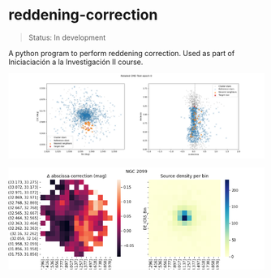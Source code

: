 # reddening-correction

> Status: In development

A python program to perform reddening correction. Used as part of Iniciaciación a la Investigación II course.

![Differential Reddening](images/difred_example.png "Example of how differential reddening is estimated")


![Differential reddening map](images/NGC_2099_map_count.png "Example of a differential reddening map and support")

